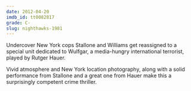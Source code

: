 ```yaml
---
date: 2012-04-20
imdb_id: tt0082817
grade: C-
slug: nighthawks-1981
---
```


Undercover New York cops Stallone and Williams get reassigned to a special unit dedicated to Wulfgar, a media-hungry international terrorist, played by Rutger Hauer.

Vivid atmosphere and New York location photography, along with a solid performance from Stallone and a great one from Hauer make this a surprisingly competent crime thriller.

